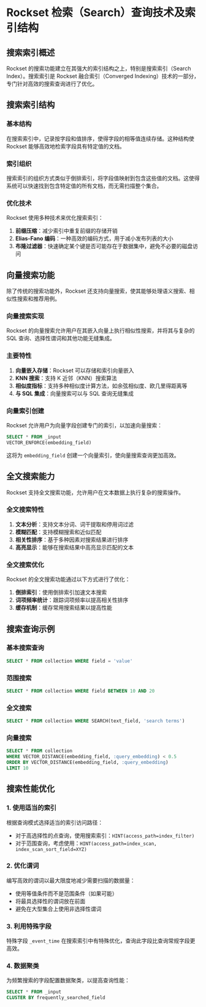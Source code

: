 # Rockset 检索（Search）查询技术及索引结构

## 搜索索引概述

Rockset 的搜索功能建立在其强大的索引结构之上，特别是搜索索引（Search Index）。搜索索引是 Rockset 融合索引（Converged Indexing）技术的一部分，专门针对高效的搜索查询进行了优化。

## 搜索索引结构

### 基本结构

在搜索索引中，记录按字段和值排序，使得字段的相等值连续存储。这种结构使 Rockset 能够高效地检索字段具有特定值的文档。

### 索引组织

搜索索引的组织方式类似于倒排索引，将字段值映射到包含这些值的文档。这使得系统可以快速找到包含特定值的所有文档，而无需扫描整个集合。

### 优化技术

Rockset 使用多种技术来优化搜索索引：

1. **前缀压缩**：减少索引中重复前缀的存储开销
2. **Elias-Fano 编码**：一种高效的编码方式，用于减小发布列表的大小
3. **布隆过滤器**：快速确定某个键是否可能存在于数据集中，避免不必要的磁盘访问

## 向量搜索功能

除了传统的搜索功能外，Rockset 还支持向量搜索，使其能够处理语义搜索、相似性搜索和推荐用例。

### 向量搜索实现

Rockset 的向量搜索允许用户在其嵌入向量上执行相似性搜索，并将其与复杂的 SQL 查询、选择性谓词和其他功能无缝集成。

### 主要特性

1. **向量嵌入存储**：Rockset 可以存储和索引向量嵌入
2. **KNN 搜索**：支持 K 近邻（KNN）搜索算法
3. **相似度指标**：支持多种相似度计算方法，如余弦相似度、欧几里得距离等
4. **与 SQL 集成**：向量搜索可以与 SQL 查询无缝集成

### 向量索引创建

Rockset 允许用户为向量字段创建专门的索引，以加速向量搜索：

```sql
SELECT * FROM _input
VECTOR_ENFORCE(embedding_field)
```

这将为 `embedding_field` 创建一个向量索引，使向量搜索查询更加高效。

## 全文搜索能力

Rockset 支持全文搜索功能，允许用户在文本数据上执行复杂的搜索操作。

### 全文搜索特性

1. **文本分析**：支持文本分词、词干提取和停用词过滤
2. **模糊匹配**：支持模糊搜索和近似匹配
3. **相关性排序**：基于多种因素对搜索结果进行排序
4. **高亮显示**：能够在搜索结果中高亮显示匹配的文本

### 全文搜索优化

Rockset 的全文搜索功能通过以下方式进行了优化：

1. **倒排索引**：使用倒排索引加速文本搜索
2. **词项频率统计**：跟踪词项频率以提高相关性排序
3. **缓存机制**：缓存常用搜索结果以提高性能

## 搜索查询示例

### 基本搜索查询

```sql
SELECT * FROM collection WHERE field = 'value'
```

### 范围搜索

```sql
SELECT * FROM collection WHERE field BETWEEN 10 AND 20
```

### 全文搜索

```sql
SELECT * FROM collection WHERE SEARCH(text_field, 'search terms')
```

### 向量搜索

```sql
SELECT * FROM collection
WHERE VECTOR_DISTANCE(embedding_field, :query_embedding) < 0.5
ORDER BY VECTOR_DISTANCE(embedding_field, :query_embedding)
LIMIT 10
```

## 搜索性能优化

### 1. 使用适当的索引

根据查询模式选择适当的索引访问路径：

- 对于高选择性的点查询，使用搜索索引：`HINT(access_path=index_filter)`
- 对于范围查询，考虑使用：`HINT(access_path=index_scan, index_scan_sort_field=XYZ)`

### 2. 优化谓词

编写高效的谓词以最大限度地减少需要扫描的数据量：

- 使用等值条件而不是范围条件（如果可能）
- 将最具选择性的谓词放在前面
- 避免在大型集合上使用非选择性谓词

### 3. 利用特殊字段

特殊字段 `_event_time` 在搜索索引中有特殊优化，查询此字段比查询常规字段更高效。

### 4. 数据聚类

为频繁搜索的字段配置数据聚类，以提高查询性能：

```sql
SELECT * FROM _input
CLUSTER BY frequently_searched_field
```
